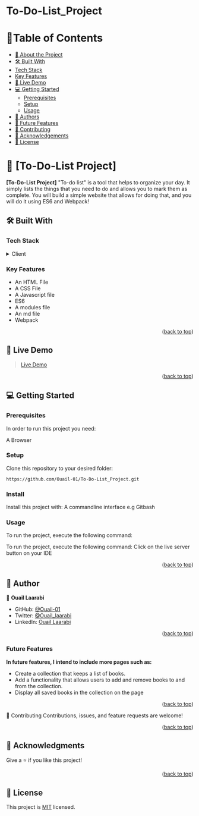 # To-Do-List_Project

<a name="readme-top"></a>

# 📗Table of Contents

- [📖 About the Project](#about-project)
- [🛠 Built With](#built-with)
- [Tech Stack](#tech-stack)
- [Key Features](#key-features)
- [🚀 Live Demo](#live-demo)
- [💻 Getting Started](#getting-started)
  - [Prerequisites](#prerequisites)
  - [Setup](#setup)
  - [Usage](#usage)
- [👥 Authors](#authors)
- [👥 Future Features](#future-features)
- [🤝 Contributing](#contributing)
- [🙏 Acknowledgements](#acknowledgements)
- [📝 License](#license)

<!-- PROJECT DESCRIPTION -->

# 📖 [To-Do-List Project] <a name="about-project"></a>

**[To-Do-List Project]** "To-do list" is a tool that helps to organize your day. It simply lists the things that you need to do and allows you to mark them as complete. You will build a simple website that allows for doing that, and you will do it using ES6 and Webpack!
## 🛠 Built With <a name="built-with"></a>

### Tech Stack <a name="tech-stack"></a>

<details>
  <summary>Client</summary>
  <ul>
    <li>HTML</li>
    <li>CSS</li>
    <li>JavaScript</li>
  </ul>
</details>

### Key Features <a name="key-features"></a>

- An HTML File
- A CSS File
- A Javascript file
- ES6
- A modules file
- An md file
- Webpack

<p align="right">(<a href="#readme-top">back to top</a>)</p>

<!-- LIVE DEMO -->

## 🚀 Live Demo <a name="live-demo"></a>

> [Live Demo](https://ouail-01.github.io/To-Do-List_Project/)

<p align="right">(<a href="#readme-top">back to top</a>)</p>

## 💻 Getting Started <a name="getting-started"></a>

### Prerequisites

In order to run this project you need:

A Browser

### Setup

Clone this repository to your desired folder:

`https://github.com/Ouail-01/To-Do-List_Project.git`

### Install

Install this project with:
A commandline interface e.g Gitbash

### Usage

To run the project, execute the following command:

To run the project, execute the following command:
Click on the live server button on your IDE

<p align="right">(<a href="#readme-top">back to top</a>)</p>

## 👥 Author <a name="authors"></a>

👤 **Ouail Laarabi**

- GitHub: [@Ouail-01](https://github.com/Ouail-01?tab=overview&from=2023-01-01&to=2023-01-02)
- Twitter: [@Ouail_laarabi](https://twitter.com/Ouail_Laarabi)
- LinkedIn: [Ouail Laarabi](https://www.linkedin.com/in/ouail-laarabi-53203b250/)


<p align="right">(<a href="#readme-top">back to top</a>)</p>

### Future Features <a name="future-features"></a>

**In future features, I intend to include more pages such as:**

- Create a collection that keeps a list of books.
- Add a functionality that allows users to add and remove books to and from the collection.
- Display all saved books in the collection on the page

<p align="right">(<a href="#readme-top">back to top</a>)</p>

🤝 Contributing
Contributions, issues, and feature requests are welcome!

<p align="right"><p align="right">(<a href="#readme-top"><a href="#readme-top">back to top</a></a>)</p></p>

## 🙏 Acknowledgments <a name="acknowledgements"></a>

Give a ⭐️ if you like this project!

<p align="right">(<a href="#readme-top">back to top</a>)</p>

## 📝 License

This project is [MIT](LICENSE) licensed.